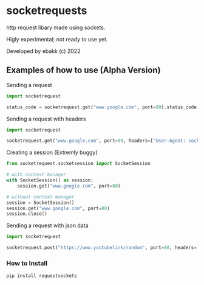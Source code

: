 # socketrequests

http request libary made using sockets.

Higly experimental; not ready to use yet.

Developed by ebakk (c) 2022

## Examples of how to use (Alpha Version)

Sending a request
```python
import socketrequest

status_code = socketrequest.get("www.google.com", port=80).status_code
```

Sending a request with headers
```python
import socketrequest

socketrequest.get("www.google.com", port=80, headers=["User-Agent: socketrequests", "Content-Length: 223"].headers)
```

Creating a session (Extremly buggy)
```python
from socketrequest.socketsession import SocketSession

# with context manager
with SocketSession() as session:
    session.get("www.google.com", port=80)

# without context manager
session = SocketSession()
session.get("www.google.com", port=80)
session.close()
```

Sending a request with json data
```python
import socketrequest

socketrequest.post("https://www.youtubelink/random", port=80, headers=["User-Agent Pandora"], json=["sdawd"])
```

### How to Install
```python
pip install requestsockets
```

